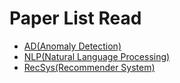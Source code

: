 # Paper List Read

- [AD(Anomaly Detection)](./README_AD.md#PaperList)
- [NLP(Natural Language Processing)](./README_NLP.md#PaperList)
- [RecSys(Recommender System)](./README_RecSys.md#PaperList)
